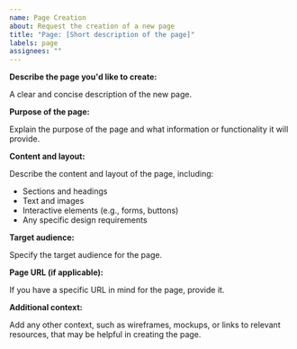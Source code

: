 ```yaml
---
name: Page Creation
about: Request the creation of a new page
title: "Page: [Short description of the page]"
labels: page
assignees: ""
---
```


**Describe the page you'd like to create:**

A clear and concise description of the new page.

**Purpose of the page:**

Explain the purpose of the page and what information or functionality it will provide.

**Content and layout:**

Describe the content and layout of the page, including:

- Sections and headings
- Text and images
- Interactive elements (e.g., forms, buttons)
- Any specific design requirements

**Target audience:**

Specify the target audience for the page.

**Page URL (if applicable):**

If you have a specific URL in mind for the page, provide it.

**Additional context:**

Add any other context, such as wireframes, mockups, or links to relevant resources, that may be helpful in creating the page.
